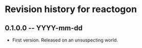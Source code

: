# Revision history for reactogon

## 0.1.0.0  -- YYYY-mm-dd

* First version. Released on an unsuspecting world.
